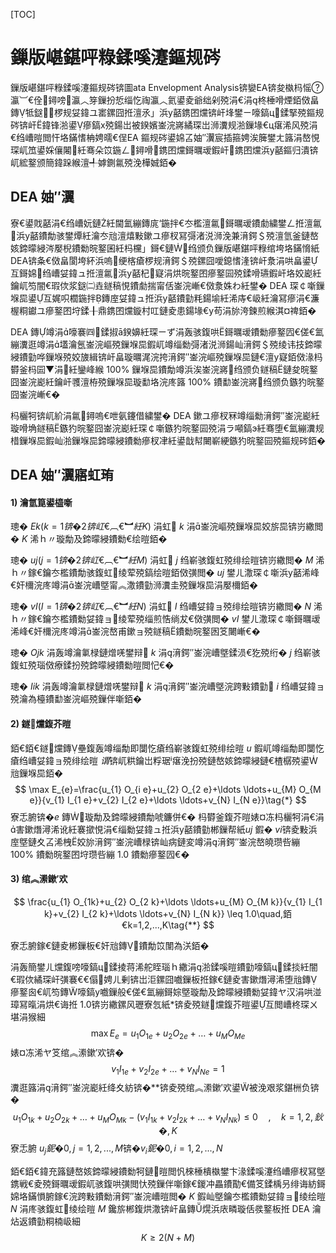[TOC]

# 鏁版嵁鍖呯粶鍒嗘瀽鏂规硶

鏁版嵁鍖呯粶鍒嗘瀽鏂规硶锛圖ata Envelopment Analysis锛孌EA锛夋槸杩愮瀛︺€佺鐞嗙瀛︿笌鏁扮悊缁忔祹瀛︿氦鍙夌爺绌剁殑涓€涓柊棰嗗煙銆傚畠鏄牴鎹椤规姇鍏ユ寚鏍囧拰澶氶」浜у嚭鎸囨爣锛屽埄鐢ㄧ嚎鎬ц鍒掔殑鏂规硶锛屽鍏锋湁鍙瘮鎬х殑鍚岀被鍨嬪崟浣嶈繘琛岀浉瀵规湁鏁堟€ц瘎浠风殑涓€绉嶆暟閲忓垎鏋愭柟娉曘€侱EA 鏂规硶鍙婂叾妯″瀷宸插箍娉涘簲鐢ㄤ簬涓嶅悓琛屼笟鍙婇儴闂紝骞朵笖鍦ㄥ鐞嗗鎸囨爣鎶曞叆鍜屽鎸囨爣浜у嚭鏂归潰锛屼綋鐜颁簡鍏跺緱澶╃嫭鍘氱殑浼樺娍銆�

## DEA 妯″瀷

寮€鍙戝嚭涓€绉嶆妧鏈紝閫氳繃鏄庣‘鍦拌€冭檻澶氱鎶曞叆鐨勮繍鐢ㄥ拰澶氱浜у嚭鐨勪骇鐢燂紝瀹冭兘澶熺敤鏉ユ瘮杈冩彁渚涚浉浼兼湇鍔＄殑澶氫釜鏈嶅姟鍗曚綅涔嬮棿鐨勬晥鐜囷紝杩欓」鎶€鏈绉颁负鏁版嵁鍖呯粶绾垮垎鏋愶紙DEA锛夈€傚畠閬垮紑浜嗚绠楁瘡椤规湇鍔＄殑鏍囧噯鎴愭湰锛屽洜涓哄畠鍙互鎶婂绉嶆姇鍏ュ拰澶氱浜у嚭杞寲涓烘晥鐜囨瘮鐜囩殑鍒嗗瓙鍜屽垎姣嶏紝鑰屼笉闇€瑕佽浆鎹㈡垚鐩稿悓鐨勮揣甯佸崟浣嶃€傚洜姝わ紝鐢� DEA 琛￠噺鏁堢巼鍙互娓呮櫚鍦拌鏄庢姇鍏ュ拰浜у嚭鐨勭粍鍚堬紝浠庤€岋紝瀹冩瘮涓€濂楃粡钀ユ瘮鐜囨垨鍒╂鼎鎸囨爣鏇村叿鏈夌患鍚堟€у苟涓旀洿鍊煎緱淇¤禆銆�

DEA 鏄竴涓嚎褰㈣鍒掓ā鍨嬶紝琛ㄧず涓轰骇鍑哄鎶曞叆鐨勬瘮鐜囥€傞€氳繃瀵逛竴涓壒瀹氬崟浣嶇殑鏁堢巼鍜屼竴缁勬彁渚涚浉鍚屾湇鍔＄殑绫讳技鍗曚綅鐨勭哗鏁堢殑姣旇緝锛屽畠璇曞浘浣挎湇鍔″崟浣嶇殑鏁堢巼鏈€澶у寲銆傚湪杩欎釜杩囩▼涓紝鑾峰緱 100% 鏁堢巼鐨勪竴浜涘崟浣嶈绉颁负鐩稿鏈夋晥鐜囧崟浣嶏紝鑰屽彟澶栫殑鏁堢巼璇勫垎浣庝簬 100% 鐨勫崟浣嶈绉颁负鏃犳晥鐜囧崟浣嶃€�

杩欐牱锛屼紒涓氱鐞嗚€呭氨鑳借繍鐢� DEA 鏉ユ瘮杈冧竴缁勬湇鍔″崟浣嶏紝璇嗗埆鐩稿鏃犳晥鐜囧崟浣嶏紝琛￠噺鏃犳晥鐜囩殑涓ラ噸鎬э紝骞堕€氳繃瀵规棤鏁堢巼鍜屾湁鏁堢巼鍗曚綅鐨勬瘮杈冿紝鍙戠幇闄嶄綆鏃犳晥鐜囩殑鏂规硶銆�

## DEA 妯″瀷寤虹珛

#### 1) 瀹氫箟鍙橀噺

璁� $Ek(k=1锛�2锛屸€︹€︼紝 K)$ 涓虹 $k$ 涓崟浣嶇殑鏁堢巼姣旂巼锛岃繖閲� $K$ 浠ｈ〃璇勪及鍗曚綅鐨勬€绘暟銆�

璁� $uj(j=1锛�2锛屸€︹€︼紝 M)$ 涓虹 $j$ 绉嶄骇鍑虹殑绯绘暟锛岃繖閲� $M$ 浠ｈ〃鎵€鑰冭檻鐨勪骇鍑虹绫荤殑鎬绘暟銆傚彉閲� $uj$ 鐢ㄦ潵琛￠噺浜у嚭浠峰€奸檷浣庝竴涓崟浣嶆墍甯︽潵鐨勭浉瀵圭殑鏁堢巼涓嬮檷銆�

璁� $vI(I=1锛�2锛屸€︹€︼紝N)$ 涓虹 $I$ 绉嶆姇鍏ョ殑绯绘暟锛岃繖閲� $N$ 浠ｈ〃鎵€鑰冭檻鐨勬姇鍏ョ绫荤殑缁煎悎绱犮€傚彉閲� $vI$ 鐢ㄦ潵琛￠噺鎶曞叆浠峰€奸檷浣庝竴涓崟浣嶅甫鏉ョ殑鐩稿鐨勬晥鐜囦笅闄嶃€�

璁� $Ojk$ 涓轰竴瀹氭椂鏈熷唴鐢辩 $k$ 涓湇鍔″崟浣嶆墍鍒涢€犵殑绗� $j$ 绉嶄骇鍑虹殑瑙傚療鍒扮殑鍗曚綅鐨勬暟閲忋€�

璁� $Iik$ 涓轰竴瀹氭椂鏈熷唴鐢辩 $k$ 涓湇鍔″崟浣嶆墍浣跨敤鐨勭 $i$ 绉嶆姇鍏ョ殑瀹為檯鐨勫崟浣嶇殑鏁伴噺銆�

#### 2) 鐩爣鍑芥暟

銆€銆€鐩爣鏄壘鍑轰竴缁勪即闅忔瘡绉嶄骇鍑虹殑绯绘暟 $u$ 鍜屼竴缁勪即闅忔瘡绉嶆姇鍏ョ殑绯绘暟 $谓$锛屼粠鑰岀粰琚瘎浼扮殑鏈嶅姟鍗曚綅鏈€楂樼殑鍙兘鏁堢巼銆�
$$
\max E_{e}=\frac{u_{1} O_{i e}+u_{2} O_{2 e}+\ldots \ldots+u_{M} O_{M e}}{v_{1} I_{1 e}+v_{2} I_{2 e}+\ldots \ldots+v_{N} I_{N e}}\tag{*}
$$
寮忎腑锛�$e$ 鏄璇勪及鍗曚綅鐨勪唬鐮併€� 杩欎釜鍑芥暟婊¤冻杩欐牱涓€涓害鏉熸潯浠讹紝褰撳悓涓€缁勬姇鍏ュ拰浜у嚭鐨勭郴鏁帮紙$uj$ 鍜� $vi$锛夌敤浜庢墍鏈夊叾浠栧姣旀湇鍔″崟浣嶆椂锛屾病鏈変竴涓湇鍔″崟浣嶅皢瓒呰繃 100% 鐨勬晥鐜囨垨瓒呰繃 1.0 鐨勬瘮鐜囥€�

#### 3) 绾︽潫鏉′欢

$$
\frac{u_{1} O_{1k}+u_{2} O_{2 k}+\ldots \ldots+u_{M} O_{M k}}{v_{1} I_{1 k}+v_{2} I_{2 k}+\ldots \ldots+v_{N} I_{N k}} \leq 1.0\quad,銆€k=1,2,...,K\tag{**}
$$



寮忎腑鎵€鏈夌郴鏁板€奸兘鏄鐨勪笖闈為浂銆�

涓轰簡鐢ㄦ爣鍑嗙嚎鎬ц鍒掕蒋浠舵眰瑙ｈ繖涓湁鍒嗘暟鐨勭嚎鎬ц鍒掞紝闇€瑕佽繘琛屽彉褰€€傝娉ㄦ剰锛岀洰鏍囧嚱鏁板拰鎵€鏈夌害鏉熸潯浠堕兘鏄瘮鐜囪€屼笉鏄嚎鎬у嚱鏁般€傞€氳繃鎶婃墍璇勪及鍗曚綅鐨勬姇鍏ヤ汉涓哄湴璋冩暣涓烘€诲拰 1.0锛岃繖鏍风瓑寮忥紙*锛夌殑鐩爣鍑芥暟鍙互閲嶆柊琛ㄨ堪涓猴細
$$
\max E_{e}=u_{1} O_{1 e}+u_{2} O_{2 e}+\ldots+u_{M} O_{M e}
$$
婊¤冻浠ヤ笅绾︽潫鏉′欢锛�
$$
v_{1} I_{1 e}+v_{2} I_{2 e}+\ldots+v_{N} I_{N e}=1
$$
瀵逛簬涓湇鍔″崟浣嶏紝绛夊紡锛�**锛夌殑绾︽潫鏉′欢鍙被浼艰浆鍖栦负锛�
$$
u_{1} O_{1 k}+u_{2} O_{2 k}+\ldots+u_{M} O_{M k}-\left(v_{1} I_{1 k}+v_{2} I_{2 k}+\ldots+v_{N} I_{N k}\right) \leq 0\quad,\quad k=1,2,鈥�,K
$$
寮忎腑 $u_j鈮�0 ,j=1,2,...,M$锛�$v_i鈮�0 ,i=1,2,...,N$

銆€銆€鍏充簬鏈嶅姟鍗曚綅鐨勬牱鏈暟閲忛棶棰樻槸鐢卞湪鍒嗘瀽绉嶆瘮杈冩墍鎸戦€夌殑鎶曞叆鍜屼骇鍑哄彉閲忕殑鏁伴噺鎵€鍐冲畾鐨勩€備笅鍒楀叧绯诲紡鎶婂垎鏋愪腑鎵€浣跨敤鐨勬湇鍔″崟浣嶆暟閲� $K$ 鍜屾墍鑰冭檻鐨勬姇鍏ョ绫绘暟 $N$ 涓庝骇鍑虹绫绘暟 $M$ 鑱旂郴鍑烘潵锛屽畠鏄熀浜庡疄璇佸彂鐜板拰 DEA 瀹炶返鐨勭粡楠岋細
$$
K\geq2(N+M)
$$
